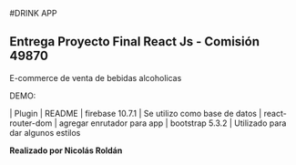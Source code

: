 #DRINK APP
## Entrega Proyecto Final React Js - Comisión 49870

E-commerce de venta de bebidas alcoholicas

DEMO: 

| Plugin    | README
| firebase 10.7.1 | Se utilizo como base de datos
| react-router-dom | agregar enrutador para app
| bootstrap 5.3.2 | Utilizado para dar algunos estilos


**Realizado por Nicolás Roldán**